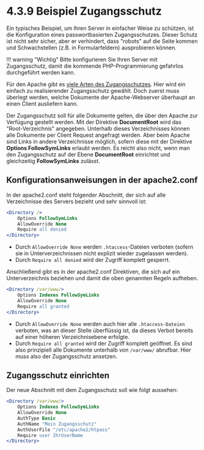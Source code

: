 # 4.3.9 Beispiel Zugangsschutz

Ein typisches Beispiel, um Ihren Server in einfacher Weise zu schützen, ist die Konfiguration eines passwortbasierten Zugangsschutzes. Dieser Schutz ist nicht sehr sicher, aber er verhindert, dass "robots" auf die Seite kommen und Schwachstellen (z.B. in Formularfeldern) ausprobieren können.

!!! warning "Wichtig"
    Bitte konfigurieren Sie Ihren Server mit Zugangsschutz, damit die kommende PHP-Programmierung gefahrlos durchgeführt werden kann.

Für den Apache gibt es [viele Arten des Zugangsschutzes](http://httpd.apache.org/docs/2.4/en/howto/auth.html). Hier wird ein einfach zu realisierender Zugangsschutz gewählt. Doch zuerst muss überlegt werden, welche Dokumente der Apache-Webserver überhaupt an einen Client ausliefern kann.

Der Zugangsschutz soll für alle Dokumente gelten, die über den Apache zur Verfügung gestellt werden. Mit der Direktive **DocumentRoot** wird das "Root-Verzeichnis" angegeben. Unterhalb dieses Verzeichnisses können alle Dokumente per Client Request angefragt werden. Aber beim Apache sind Links in andere Verzeichnisse möglich, sofern diese mit der Direktive **Options FollowSymLinks** erlaubt werden. Es reicht also nicht, wenn man den Zugangsschutz auf der Ebene **DocumentRoot** einrichtet und gleichzeitig **FollowSymLinks** zulässt.

## Konfigurationsanweisungen in der apache2.conf

In der apache2.conf steht folgender Abschnitt, der sich auf alle Verzeichnisse des Servers bezieht und sehr sinnvoll ist:

```apache
<Directory />
    Options FollowSymLinks
    AllowOverride None
    Require all denied
</Directory>
```

- Durch `AllowOverride None` werden `.htaccess`-Dateien verboten (sofern sie in Unterverzeichnissen nicht explizit wieder zugelassen werden).
- Durch `Require all denied` wird der Zugriff komplett gesperrt.

Anschließend gibt es in der apache2.conf Direktiven, die sich auf ein Unterverzeichnis beziehen und damit die oben genannten Regeln aufheben.

```apache
<Directory /var/www/>
    Options Indexes FollowSymLinks
    AllowOverride None
    Require all granted
</Directory>
```

- Durch `AllowOverride None` werden auch hier alle `.htaccess-Dateien` verboten, was an dieser Stelle überflüssig ist, da dieses Verbot bereits auf einer höheren Verzeichnisebene erfolgte.
- Durch `Require all granted` wird der Zugriff komplett geöffnet. Es sind also prinzipiell alle Dokumente unterhalb von `/var/www/` abrufbar. Hier muss also der Zugangsschutz ansetzen.

## Zugangsschutz einrichten

Der neue Abschnitt mit dem Zugangsschutz soll wie folgt aussehen:

```apache
<Directory /var/www/>
    Options Indexes FollowSymLinks
    AllowOverride None
    AuthType Basic
    AuthName "Mein Zugangsschutz"
    AuthUserFile "/etc/apache2/htpass"
    Require user IhrUserName
</Directory>
```
